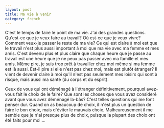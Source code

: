 ```yaml
---
layout: post
title: Ma vie à venir
category: french
---
```


C'est le temps de faire le point de ma vie.
J'ai des grandes questions.
Qu'est-ce que je veux faire au travail?
Où est-ce que je veux vivre?
Comment veux-je passer le reste de ma vie?
Ce qui est claire à moi est que le travail n'est plus aussi important à moi
que ma vie avec ma femme et mes amis.
C'est  devenu plus et plus claire que chaque heure que je passe au travail est
une heure que je ne peux pas passer avec ma famille et mes amis.
Même pire, je suis trop prêt à travailler chez moi même si ma femme est là
aussi.
Est-il pire si elle n'est pas chez moi, mais est plutôt étranger?
Il vient de devenir claire à moi qu'il n'est pas seulement mes loisirs qui
sont à risque, mais aussi ma santé (du corps et du esprit).

Ceux de vous qui ont déménagé à l'étranger définitivement, pourquoi avez-vous
fait le choix de le faire?
Que sont les choses que vous avez consideré avant que vous avez déménagé
la-bàs?
C'est telles questions qui me font penser dur.
Quand on as beaucoup de choix, il n'est plus un question de faire le bon
choix, mais d'éviter le mauvais choix.
Malheureusement il me semble que je n'ai presque plus de choix, puisque la
plupart des choix ont été faits pour moi ...
